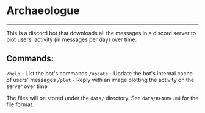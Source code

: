 # Archaeologue

---

This is a discord bot that downloads all the messages in a discord server to plot users' activity (in messages per day) over time.

## Commands: 
`/help` - List the bot's commands
`/update` - Update the bot's internal cache of users' messages
`/plot` - Reply with an image plotting the activity on the server over time

The files will be stored under the `data/` directory. See `data/README.md` for the file format.
